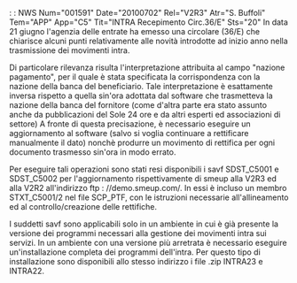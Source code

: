  :  : NWS Num="001591" Date="20100702" Rel="V2R3" Atr="S. Buffoli" Tem="APP" App="C5" Tit="INTRA Recepimento Circ.36/E" Sts="20"
In data 21 giugno l'agenzia delle entrate ha emesso una circolare (36/E) che chiarisce alcuni punti
relativamente alle novità introdotte ad inizio anno nella trasmissione dei movimenti intra.

Di particolare rilevanza risulta l'interpretazione attribuita al campo "nazione pagamento", per il
quale è stata specificata la corrispondenza con la nazione della banca del beneficiario.
Tale interpretazione è esattamente inversa rispetto a quella sin'ora adottata dal software che trasmetteva la nazione della banca del fornitore (come d'altra parte era stato assunto anche da pubblicazioni del Sole 24 ore e da altri esperti ed associazioni di settore) 
A fronte di questa precisazione, è necessario eseguire un aggiornamento al software (salvo si voglia
continuare a rettificare manualmente il dato) nonchè produrre un movimento di rettifica per ogni documento trasmesso sin'ora in modo errato.

Per eseguire tali operazioni sono stati resi disponibili i savf SDST_C5001 e SDST_C5002 per l'aggiornamento rispettivamente di smeup alla V2R3 ed alla V2R2 all'indirizzo ftp : //demo.smeup.com/.
In essi è incluso un membro STXT_C5001/2 nel file SCP_PTF, con le istruzioni necessarie all'allineamento ed al controllo/creazione delle rettifiche.

I suddetti savf sono applicabili solo in un ambiente in cui è già presente la versione dei programmi
necessari alla gestione dei movimenti intra sui servizi. In un ambiente con una versione più arretrata è necessario eseguire un'installazione completa dei programmi dell'intra. Per questo tipo
di installazione sono disponibili allo stesso indirizzo i file .zip INTRA23 e INTRA22.
